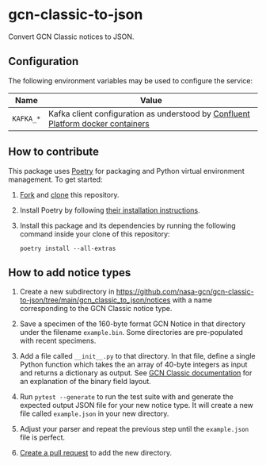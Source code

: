 # gcn-classic-to-json

Convert GCN Classic notices to JSON.

## Configuration

The following environment variables may be used to configure the service:

| Name                 | Value                                                                              |
| -------------------- | ---------------------------------------------------------------------------------- |
| `KAFKA_*`            | Kafka client configuration as understood by [Confluent Platform docker containers] |

[Confluent Platform docker containers]: https://docs.confluent.io/platform/current/installation/docker/config-reference.html

## How to contribute

This package uses [Poetry](https://python-poetry.org) for packaging and Python virtual environment management. To get started:

1.  [Fork](https://docs.github.com/en/pull-requests/collaborating-with-pull-requests/working-with-forks/fork-a-repo) and [clone](https://docs.github.com/en/pull-requests/collaborating-with-pull-requests/working-with-forks/fork-a-repo#cloning-your-forked-repository) this repository.

2.  Install Poetry by following [their installation instructions](https://python-poetry.org/docs/#installation).

3.  Install this package and its dependencies by running the following command inside your clone of this repository:

        poetry install --all-extras

## How to add notice types

1.  Create a new subdirectory in https://github.com/nasa-gcn/gcn-classic-to-json/tree/main/gcn_classic_to_json/notices with a name corresponding to the GCN Classic notice type.

2.  Save a specimen of the 160-byte format GCN Notice in that directory under the filename `example.bin`. Some directories are pre-populated with recent specimens.

3.  Add a file called `__init__.py` to that directory. In that file, define a single Python function which takes the an array of 40-byte integers as input and returns a dictionary as output. See [GCN Classic documentation](https://gcn.gsfc.nasa.gov/sock_pkt_def_doc.html) for an explanation of the binary field layout.

4.  Run `pytest --generate` to run the test suite with and generate the expected output JSON file for your new notice type. It will create a new file called `example.json` in your new directory.

5.  Adjust your parser and repeat the previous step until the `example.json` file is perfect.

6.  [Create a pull request](https://docs.github.com/en/pull-requests/collaborating-with-pull-requests/proposing-changes-to-your-work-with-pull-requests/creating-a-pull-request) to add the new directory.
